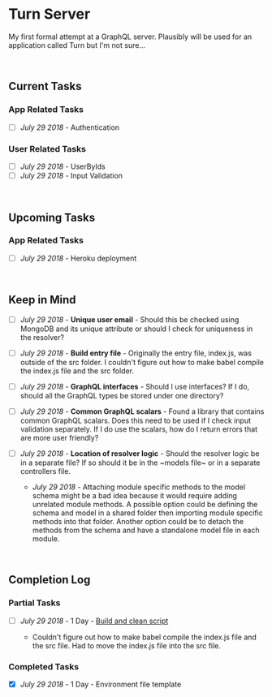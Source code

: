 # Turn Server

My first formal attempt at a GraphQL server. Plausibly will be used for an application called Turn but I'm not sure...

<br>

## Current Tasks

### App Related Tasks

- [ ] _July 29 2018_ - Authentication

### User Related Tasks

- [ ] _July 29 2018_ - UserByIds
- [ ] _July 29 2018_ - Input Validation

<br>

## Upcoming Tasks

### App Related Tasks

- [ ] _July 29 2018_ - Heroku deployment

<br>

## Keep in Mind

- [ ] _July 29 2018_ - **Unique user email** - Should this be checked using MongoDB and its unique attribute or should I check for uniqueness in the resolver?

- [ ] _July 29 2018_ - <a id="babel-build">**Build entry file**</a> - Originally the entry file, index.js, was outside of the src folder. I couldn't figure out how to make babel compile the index.js file and the src folder.

- [ ] _July 29 2018_ - **GraphQL interfaces** - Should I use interfaces? If I do, should all the GraphQL types be stored under one directory?

- [ ] _July 29 2018_ - **Common GraphQL scalars** - Found a library that contains common GraphQL scalars. Does this need to be used if I check input validation separately. If I do use the scalars, how do I return errors that are more user friendly?

- [ ] _July 29 2018_ - **Location of resolver logic** - Should the resolver logic be in a separate file? If so should it be in the ~models file~ or in a separate controllers file.

  - _July 29 2018_ - Attaching module specific methods to the model schema might be a bad idea because it would require adding unrelated module methods. A possible option could be defining the schema and model in a shared folder then importing module specific methods into that folder. Another option could be to detach the methods from the schema and have a standalone model file in each module.

<br>

## Completion Log

### Partial Tasks

- [ ] _July 29 2018_ - 1 Day - [Build and clean script](#user-content-babel-build)

  - Couldn't figure out how to make babel compile the index.js file and the src file. Had to move the index.js file into the src file.

### Completed Tasks

- [x] _July 29 2018_ - 1 Day - Environment file template
